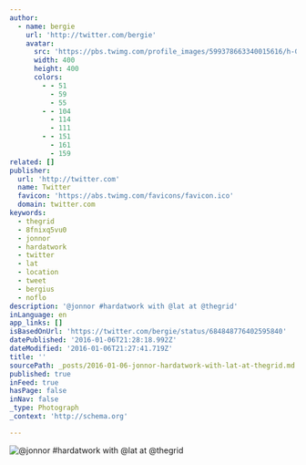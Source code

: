```yaml
---
author:
  - name: bergie
    url: 'http://twitter.com/bergie'
    avatar:
      src: 'https://pbs.twimg.com/profile_images/599378663340015616/h-G2oKu5_400x400.jpg'
      width: 400
      height: 400
      colors:
        - - 51
          - 59
          - 55
        - - 104
          - 114
          - 111
        - - 151
          - 161
          - 159
related: []
publisher:
  url: 'http://twitter.com'
  name: Twitter
  favicon: 'https://abs.twimg.com/favicons/favicon.ico'
  domain: twitter.com
keywords:
  - thegrid
  - 8fnixq5vu0
  - jonnor
  - hardatwork
  - twitter
  - lat
  - location
  - tweet
  - bergius
  - noflo
description: '@jonnor #hardatwork with @lat at @thegrid'
inLanguage: en
app_links: []
isBasedOnUrl: 'https://twitter.com/bergie/status/684848776402595840'
datePublished: '2016-01-06T21:28:18.992Z'
dateModified: '2016-01-06T21:27:41.719Z'
title: ''
sourcePath: _posts/2016-01-06-jonnor-hardatwork-with-lat-at-thegrid.md
published: true
inFeed: true
hasPage: false
inNav: false
_type: Photograph
_context: 'http://schema.org'

---
```

![&commat;jonnor &num;hardatwork with &commat;lat at &commat;thegrid](https://pbs.twimg.com/media/CYESVO4WcAApS1-.jpg:large)